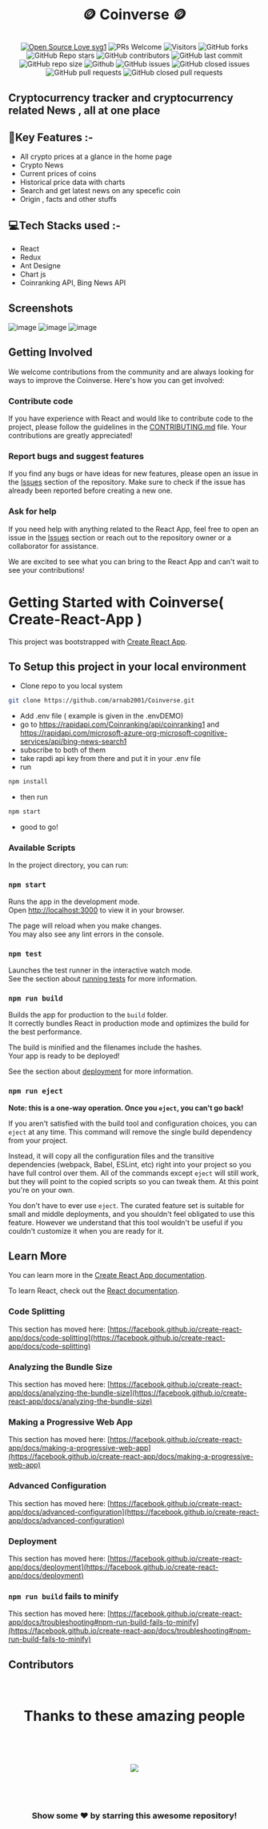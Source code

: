 
# <p align="center"> 🪙 Coinverse 🪙</p>

 <div align="center">
 <p>

[![Open Source Love svg1](https://badges.frapsoft.com/os/v1/open-source.svg?v=103)](https://github.com/ellerbrock/open-source-badges/)
![PRs Welcome](https://img.shields.io/badge/PRs-welcome-brightgreen.svg?style=flat)
![Visitors](https://api.visitorbadge.io/api/visitors?path=arnab2001%2FCoinverse%20&countColor=%23263759&style=flat)
![GitHub forks](https://img.shields.io/github/forks/arnab2001/Coinverse)
![GitHub Repo stars](https://img.shields.io/github/stars/arnab2001/Coinverse)
![GitHub contributors](https://img.shields.io/github/contributors/arnab2001/Coinverse)
![GitHub last commit](https://img.shields.io/github/last-commit/arnab2001/Coinverse)
![GitHub repo size](https://img.shields.io/github/repo-size/arnab2001/Coinverse)
![Github](https://img.shields.io/github/license/arnab2001/Coinversep)
![GitHub issues](https://img.shields.io/github/issues/arnab2001/Coinverse)
![GitHub closed issues](https://img.shields.io/github/issues-closed-raw/arnab2001/Coinverse)
![GitHub pull requests](https://img.shields.io/github/issues-pr/arnab2001/Coinverse)
![GitHub closed pull requests](https://img.shields.io/github/issues-pr-closed/arnab2001/Coinverse)
 </p>
 </div>

## Cryptocurrency tracker and cryptocurrency related News , all at one place

## 📌Key Features :-
- All crypto prices at a glance in the home page
- Crypto News
- Current prices of coins  
- Historical price data with charts  
- Search and get latest news on any specefic coin 
- Origin , facts and other stuffs


## 💻Tech Stacks used :- 
- React
- Redux
- Ant Designe
- Chart js
- Coinranking API, Bing News API

## Screenshots

 ![image](https://user-images.githubusercontent.com/63441472/216686705-2b7bf6e7-87ba-4e60-9e51-147b7af6340c.png) 
 ![image](https://user-images.githubusercontent.com/63441472/216687746-e88fb7b7-2199-4078-bb72-96b15bfebf38.png)
![image](https://user-images.githubusercontent.com/63441472/216687966-b76c340b-3719-4a28-ac4e-6c9cd9e4990e.png)


<h2>Getting Involved</h2>
<p>We welcome contributions from the community and are always looking for ways to improve the Coinverse. Here's how you can get involved:</p>
<h3>Contribute code</h3>
<p>If you have experience with React and would like to contribute code to the project, please follow the guidelines in the <a href="https://github.com/ arnab2001/Coinverse/blob/master/CONTRIBUTING.md">CONTRIBUTING.md</a> file. Your contributions are greatly appreciated!</p>
<h3>Report bugs and suggest features</h3>
<p>If you find any bugs or have ideas for new features, please open an issue in the <a href="https://github.com/arnab2001/Coinverse/issues">Issues</a> section of the repository. Make sure to check if the issue has already been reported before creating a new one.</p>
<h3>Ask for help</h3>
<p>If you need help with anything related to the React App, feel free to open an issue in the <a href="https://github.com/arnab2001/Coinverse/issues">Issues</a> section or reach out to the repository owner or a collaborator for assistance.</p>
<p>We are excited to see what you can bring to the React App and can't wait to see your contributions!</p>

# Getting Started with Coinverse( Create-React-App )

This project was bootstrapped with [Create React App](https://github.com/facebook/create-react-app).

## To Setup this project in your local environment
- Clone repo to you local system 
``` bash
git clone https://github.com/arnab2001/Coinverse.git
```
- Add .env file ( example is given in the .envDEMO)
- go to https://rapidapi.com/Coinranking/api/coinranking1 and https://rapidapi.com/microsoft-azure-org-microsoft-cognitive-services/api/bing-news-search1 
- subscribe to both of them 
- take rapdi api key from there and put it in your .env file 
- run  
```bash
npm install
```
- then run  
```bash 
npm start
```
- good to go!

### Available Scripts

In the project directory, you can run:

### `npm start`

Runs the app in the development mode.\
Open [http://localhost:3000](http://localhost:3000) to view it in your browser.

The page will reload when you make changes.\
You may also see any lint errors in the console.

### `npm test`

Launches the test runner in the interactive watch mode.\
See the section about [running tests](https://facebook.github.io/create-react-app/docs/running-tests) for more information.

### `npm run build`

Builds the app for production to the `build` folder.\
It correctly bundles React in production mode and optimizes the build for the best performance.

The build is minified and the filenames include the hashes.\
Your app is ready to be deployed!

See the section about [deployment](https://facebook.github.io/create-react-app/docs/deployment) for more information.

### `npm run eject`

**Note: this is a one-way operation. Once you `eject`, you can't go back!**

If you aren't satisfied with the build tool and configuration choices, you can `eject` at any time. This command will remove the single build dependency from your project.

Instead, it will copy all the configuration files and the transitive dependencies (webpack, Babel, ESLint, etc) right into your project so you have full control over them. All of the commands except `eject` will still work, but they will point to the copied scripts so you can tweak them. At this point you're on your own.

You don't have to ever use `eject`. The curated feature set is suitable for small and middle deployments, and you shouldn't feel obligated to use this feature. However we understand that this tool wouldn't be useful if you couldn't customize it when you are ready for it.

## Learn More

You can learn more in the [Create React App documentation](https://facebook.github.io/create-react-app/docs/getting-started).

To learn React, check out the [React documentation](https://reactjs.org/).

### Code Splitting

This section has moved here: [https://facebook.github.io/create-react-app/docs/code-splitting](https://facebook.github.io/create-react-app/docs/code-splitting)

### Analyzing the Bundle Size

This section has moved here: [https://facebook.github.io/create-react-app/docs/analyzing-the-bundle-size](https://facebook.github.io/create-react-app/docs/analyzing-the-bundle-size)

### Making a Progressive Web App

This section has moved here: [https://facebook.github.io/create-react-app/docs/making-a-progressive-web-app](https://facebook.github.io/create-react-app/docs/making-a-progressive-web-app)

### Advanced Configuration

This section has moved here: [https://facebook.github.io/create-react-app/docs/advanced-configuration](https://facebook.github.io/create-react-app/docs/advanced-configuration)

### Deployment

This section has moved here: [https://facebook.github.io/create-react-app/docs/deployment](https://facebook.github.io/create-react-app/docs/deployment)

### `npm run build` fails to minify

This section has moved here: [https://facebook.github.io/create-react-app/docs/troubleshooting#npm-run-build-fails-to-minify](https://facebook.github.io/create-react-app/docs/troubleshooting#npm-run-build-fails-to-minify)

## Contributors

<br>
<div>
<h1 align="center">
 <b>Thanks to these amazing people
<h1>
<a href="https://github.com/arnab2001/Coinverse/contributors">
  <img src="https://contrib.rocks/image?repo=arnab2001/Coinverse&&max=817" />
</a>
</div>
<br>
<div align="center">
<h3>Show some ❤️ by starring this awesome repository!</h3>
</div>
